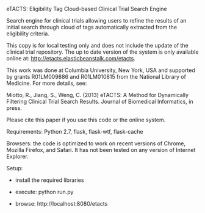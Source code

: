 eTACTS: Eligibility Tag Cloud-based Clinical Trial Search Engine

Search engine for clinical trials allowing users to refine the results of an initial search 
through cloud of tags automatically extracted from the eligibility criteria.

This copy is for local testing only and does not include the update of the clinical trial 
repository. The up to date version of the system is only available online at: http://etacts.elasticbeanstalk.com/etacts.

This work was done at Columbia University, New York, USA and supported by grants R01LM009886 
and R01LM010815 from the National Library of Medicine. For more details, see:

Miotto, R., Jiang, S., Weng, C. (2013)
eTACTS: A Method for Dynamically Filtering Clinical Trial Search Results.
Journal of Biomedical Informatics, in press.

Please cite this paper if you use this code or the online system.

Requirements: Python 2.7, flask, flask-wtf, flask-cache

Browsers: the code is optimized to work on recent versions of Chrome, Mozilla Firefox, and 
Safari. It has not been tested on any version of Internet Explorer.

Setup:

- install the required libraries

- execute: python run.py

- browse: http://localhost:8080/etacts

